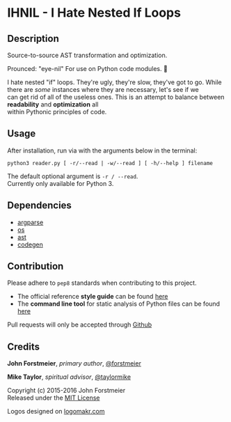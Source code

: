 # IHNIL - I Hate Nested If Loops

## Description

Source-to-source AST transformation and optimization.  

Prounced: "eye-nil" For use on Python code modules. :snake:  

I hate nested "if" loops. They're ugly, they're slow, they've got to go. 
While there are *some* instances where they are necessary, let's see if we  
can get rid of all of the useless ones. 
This is an attempt to balance between **readability** and **optimization** all  
within Pythonic principles of code.  

## Usage

After installation, run via with the arguments below in the terminal:  

```
python3 reader.py [ -r/--read | -w/--read ] [ -h/--help ] filename  
```  

The default optional argument is ` -r / --read `.  
Currently only available for Python 3.  

## Dependencies

- [argparse](https://docs.python.org/3.4/library/argparse.html#module-argparse)
- [os](https://docs.python.org/3.4/library/os.html#module-os)
- [ast](https://docs.python.org/3.4/library/ast.html)
- [codegen](https://github.com/andreif/codegen)

## Contribution

Please adhere to ` pep8 ` standards when contributing to this project.  
- The official reference **style guide** can be found [here](https://www.python.org/dev/peps/pep-0008/)  
- The **command line tool** for static analysis of Python files can be found [here](https://pypi.python.org/pypi/pep8)  

Pull requests will only be accepted through [Github](https://github.com/)  

## Credits

**John Forstmeier**, *primary author*, [@forstmeier](https://github.com/forstmeier)  

**Mike Taylor**, *spiritual advisor*, [@taylormike](https://github.com/taylormike)  

Copyright (c) 2015-2016 John Forstmeier  
Released under the [MIT License](https://github.com/forstmeier/pythonistics/blob/master/LICENSE.txt)  

Logos designed on [logomakr.com](http://logomakr.com/)  
